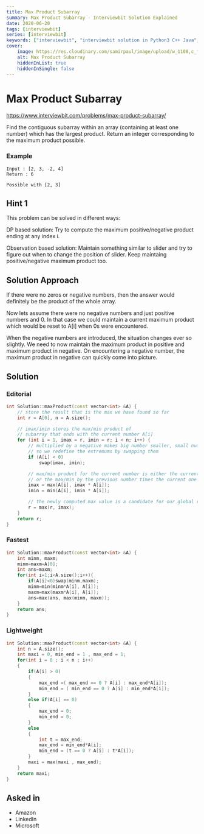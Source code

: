 ```yaml
---
title: Max Product Subarray
summary: Max Product Subarray - Interviewbit Solution Explained
date: 2020-06-20
tags: [interviewbit]
series: [interviewbit]
keywords: ["interviewbit", "interviewbit solution in Python3 C++ Java", "Max Product Subarray Solution Explained"]
cover:
    image: https://res.cloudinary.com/samirpaul/image/upload/w_1100,c_fit,co_rgb:FFFFFF,l_text:Arial_75_bold:Max Product Subarray - Solution Explained/problem-solving.webp
    alt: Max Product Subarray
    hiddenInList: true
    hiddenInSingle: false
---
```


# Max Product Subarray

https://www.interviewbit.com/problems/max-product-subarray/

Find the contiguous subarray within an array (containing at least one number) which has the largest product.
Return an integer corresponding to the maximum product possible.

### Example
```
Input : [2, 3, -2, 4]
Return : 6 

Possible with [2, 3]
```

## Hint 1

This problem can be solved in different ways:

DP based solution: Try to compute the maximum positive/negative product ending at any index i.

Observation based solution: Maintain something similar to slider and try to figure out when to change the position of slider. Keep maintaing positive/negative maximum product too.

## Solution Approach

If there were no zeros or negative numbers, then the answer would definitely be the product of the whole array.

Now lets assume there were no negative numbers and just positive numbers and 0. In that case we could maintain a current maximum product which would be reset to A[i] when 0s were encountered. 

When the negative numbers are introduced, the situation changes ever so slightly. We need to now maintain the maximum product in positive and maximum product in negative. On encountering a negative number, the maximum product in negative can quickly come into picture.

## Solution

### Editorial
```cpp
int Solution::maxProduct(const vector<int> &A) {
    // store the result that is the max we have found so far
    int r = A[0], n = A.size();

    // imax/imin stores the max/min product of
    // subarray that ends with the current number A[i]
    for (int i = 1, imax = r, imin = r; i < n; i++) {
        // multiplied by a negative makes big number smaller, small number bigger
        // so we redefine the extremums by swapping them
        if (A[i] < 0)
            swap(imax, imin);

        // max/min product for the current number is either the current number itself
        // or the max/min by the previous number times the current one
        imax = max(A[i], imax * A[i]);
        imin = min(A[i], imin * A[i]);

        // the newly computed max value is a candidate for our global result
        r = max(r, imax);
    }
    return r;
}
```

### Fastest
```cpp
int Solution::maxProduct(const vector<int> &A) {
    int minm, maxm;
    minm=maxm=A[0];
    int ans=maxm;
    for(int i=1;i<A.size();i++){
        if(A[i]<0)swap(minm,maxm);
        minm=min(minm*A[i], A[i]);
        maxm=max(maxm*A[i], A[i]);
        ans=max(ans, max(minm, maxm));
    }
    return ans;
}
```

### Lightweight
```cpp
int Solution::maxProduct(const vector<int> &A) {
    int n = A.size();
    int maxi = 0, min_end = 1 , max_end = 1;
    for(int i = 0 ; i < n ; i++)
    {
        if(A[i] > 0)
        {
            max_end =( max_end == 0 ? A[i] : max_end*A[i]);
            min_end = ( min_end == 0 ? A[i] : min_end*A[i]);
        }
        else if(A[i] == 0)
        {
            max_end = 0;
            min_end = 0;
        }
        else
        {
            int t = max_end;
            max_end = min_end*A[i];
            min_end = (t == 0 ? A[i] : t*A[i]);
        }
        maxi = max(maxi , max_end);
    }
    return maxi;
}
```

## Asked in

* Amazon
* LinkedIn
* Microsoft

